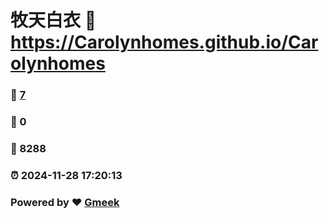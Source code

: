 # 牧天白衣 :link: https://Carolynhomes.github.io/Carolynhomes 
### :page_facing_up: [7](https://Carolynhomes.github.io/Carolynhomes/tag.html) 
### :speech_balloon: 0 
### :hibiscus: 8288 
### :alarm_clock: 2024-11-28 17:20:13 
### Powered by :heart: [Gmeek](https://github.com/Meekdai/Gmeek)
